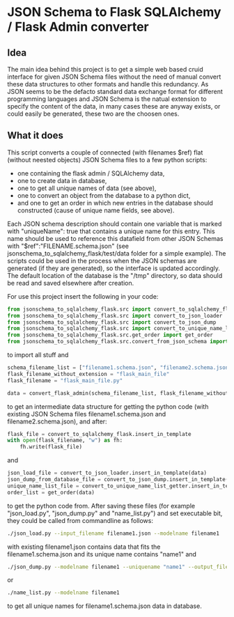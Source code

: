 # JSON Schema to Flask SQLAlchemy / Flask Admin converter

## Idea

The main idea behind this project is to get a simple web based cruid interface for given JSON Schema files without the need of manual convert these data structures to other formats and handle this redundancy.
As JSON seems to be the defacto standard data exchange format for different programming languages and JSON Schema is the natual extension to specify the content of the data, in many cases these are anyway exists, or could easily be generated, these two are the choosen ones.

## What it does

This script converts a couple of connected (with filenames $ref) flat (without neested objects) JSON Schema files to a few python scripts:

 - one containing the flask admin / SQLAlchemy data,
 - one to create data in database,
 - one to get all unique names of data (see above),
 - one to convert an object from the database to a python dict,
 - and one to get an order in which new entries in the database should constructed (cause of unique name fields, see above).

Each JSON schema description should contain one variable that is marked with "uniqueName": true that contains a unique name for this entry. This name should be used to reference this datafield from other JSON Schemas with "$ref":"FILENAME.schema.json" (see jsonschema_to_sqlalchemy_flask/test/data folder for a simple example). The scripts could be used in the process when the JSON schemas are generated (if they are generated), so the interface is updated accordingly.
The default location of the database is the "/tmp" directory, so data should be read and saved elsewhere after creation.

For use this project insert the following in your code:

```python
from jsonschema_to_sqlalchemy_flask.src import convert_to_sqlalchemy_flask
from jsonschema_to_sqlalchemy_flask.src import convert_to_json_loader
from jsonschema_to_sqlalchemy_flask.src import convert_to_json_dump
from jsonschema_to_sqlalchemy_flask.src import convert_to_unique_name_list_getter
from jsonschema_to_sqlalchemy_flask.src.get_order import get_order
from jsonschema_to_sqlalchemy_flask.src.convert_from_json_schema import convert_flask_admin

```

to import all stuff and

```python
schema_filename_list = ["filename1.schema.json", "filename2.schema.json"]
flask_filename_without_extension = "flask_main_file"
flask_filename = "flask_main_file.py"

data = convert_flask_admin(schema_filename_list, flask_filename_without_extension)

```

to get an intermediate data structure for getting the python code (with existing JSON Schema files filename1.schema.json and filename2.schema.json), and after:

```python
flask_file = convert_to_sqlalchemy_flask.insert_in_template
with open(flask_filename, "w") as fh:
    fh.write(flask_file)
```

and

```python
json_load_file = convert_to_json_loader.insert_in_template(data)
json_dump_from_database_file = convert_to_json_dump.insert_in_template(data)
unique_name_list_file = convert_to_unique_name_list_getter.insert_in_template(data)
order_list = get_order(data)
```

to get the python code from. After saving these files (for example "json_load.py", "json_dump.py" and "name_list.py") and set executable bit,
they could be called from commandline as follows:

```bash
./json_load.py --input_filename filename1.json --modelname filename1
```

with existing filename1.json contains data that fits the filename1.schema.json and its unique name contains "name1" and

```bash
./json_dump.py --modelname filename1 --uniquename "name1" --output_filename "equal_to_filename1.json"
```

or

```bash
./name_list.py --modelname filename1
```

to get all unique names for filename1.schema.json data in database.
